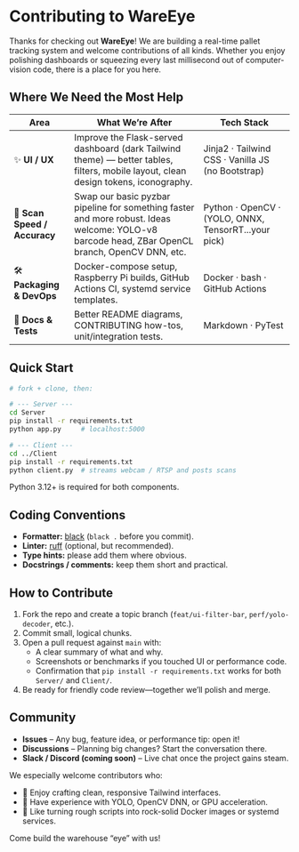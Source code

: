 # Contributing to WareEye

Thanks for checking out **WareEye**! We are building a real-time pallet tracking system and welcome contributions of all kinds. Whether you enjoy polishing dashboards or squeezing every last millisecond out of computer-vision code, there is a place for you here.

## Where We Need the Most Help

| Area | What We’re After | Tech Stack |
|------|-------------------|-----------|
| ✨ **UI / UX** | Improve the Flask-served dashboard (dark Tailwind theme) — better tables, filters, mobile layout, clean design tokens, iconography. | Jinja2 · Tailwind CSS · Vanilla JS (no Bootstrap) |
| 🚀 **Scan Speed / Accuracy** | Swap our basic pyzbar pipeline for something faster and more robust. Ideas welcome: YOLO-v8 barcode head, ZBar OpenCL branch, OpenCV DNN, etc. | Python · OpenCV · (YOLO, ONNX, TensorRT...your pick) |
| 🛠 **Packaging & DevOps** | Docker-compose setup, Raspberry Pi builds, GitHub Actions CI, systemd service templates. | Docker · bash · GitHub Actions |
| 📝 **Docs & Tests** | Better README diagrams, CONTRIBUTING how-tos, unit/integration tests. | Markdown · PyTest |

## Quick Start

```bash
# fork + clone, then:

# --- Server ---
cd Server
pip install -r requirements.txt
python app.py     # localhost:5000

# --- Client ---
cd ../Client
pip install -r requirements.txt
python client.py  # streams webcam / RTSP and posts scans
```

Python 3.12+ is required for both components.

## Coding Conventions

* **Formatter:** [black](https://black.readthedocs.io/) (`black .` before you commit).
* **Linter:** [ruff](https://beta.ruff.rs/) (optional, but recommended).
* **Type hints:** please add them where obvious.
* **Docstrings / comments:** keep them short and practical.

## How to Contribute

1. Fork the repo and create a topic branch (`feat/ui-filter-bar`, `perf/yolo-decoder`, etc.).
2. Commit small, logical chunks.
3. Open a pull request against `main` with:
   - A clear summary of what and why.
   - Screenshots or benchmarks if you touched UI or performance code.
   - Confirmation that `pip install -r requirements.txt` works for both `Server/` and `Client/`.
4. Be ready for friendly code review—together we’ll polish and merge.

## Community

* **Issues** – Any bug, feature idea, or performance tip: open it!
* **Discussions** – Planning big changes? Start the conversation there.
* **Slack / Discord (coming soon)** – Live chat once the project gains steam.

We especially welcome contributors who:

* 💜 Enjoy crafting clean, responsive Tailwind interfaces.
* 🤖 Have experience with YOLO, OpenCV DNN, or GPU acceleration.
* 🐧 Like turning rough scripts into rock-solid Docker images or systemd services.

Come build the warehouse “eye” with us!
